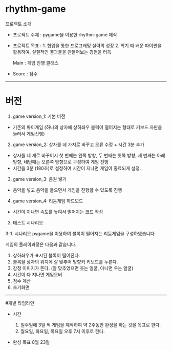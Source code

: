 # rhythm-game

프로젝트 소개
- 프로젝트 주제 : 
	pygame을 이용한 rhythm-game 제작
- 프로젝트 목표 : 
      1. 협업을 통한 프로그래밍 실력의 성장
      2. 학기 때 배운 파이썬을 활용하여, 실질적인 결과물을 만들어보는 경험을 터득
  
  Main : 게임 진행 클래스
 - Score : 점수
---------------------------------------------------------------------------------------------------------------------------------------------------------------------

# 버전


1) game version_1: 기본 버전
- 기존의 파이게임 (하나의 상자에 상하좌우 블럭이 떨어지는 형태로 키보드 자판을 눌러서 게임진행)

2) game version_2: 상자를 네 가지로 바꾸고 오류 수정 + 시간 3분 추가
- 상자를 네 개로 바꾸어서 첫 번째는 왼쪽 방향, 두 번째는 윗쪽 방향, 세 번째는 아래 방향, 네번째는 오른쪽 방향으로 구성하여 게임 진행
- 시간을 3분 (180초)로 설정하여 시간이 지나면 게임이 종료되게 설정.

3) game version_3: 음원 넣기
- 음악을 넣고 음악을 들으면서 게임을 진행할 수 있도록 진행

4) game version_4: 리듬게임 하드모드 
- 시간이 지나면 속도를 높여서 떨어지는 코드 작성


3. 테스트 시나리오

3-1. 시나리오
pygame을 이용하여 블록이 떨어지는 리듬게임을 구성하였습니다.

게임의 플레이과정은 다음과 같습니다.
1. 상하좌우가 표시된 블록이 떨어진다.
2. 블록을 상자의 위치에 잘 맞추어 방향키 키보드를 누른다.
3. 감정 이미지가 뜬다. (잘 맞추었으면 웃는 얼굴, 아니면 우는 얼굴)
4. 시간이 다 지나면 게임오버
5. 점수 계산
6. 초기화면


_______________________________________________________________________________________________________________________________________________________________________

#개발 타임라인

- 시간
	1. 일주일에 3일 씩 게임을 제작하여 약 2주동안 완성을 하는 것을 목표로 한다.
	2. 월요일, 화요일, 목요일 오후 7시 이후로 한다.
	
- 완성 목표
	8월 23일 
